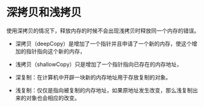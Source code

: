 # 深拷贝和浅拷贝

使用深拷贝的情况下，释放内存的时候不会出现浅拷贝时释放同一个内存的错误。

* 深拷贝（deepCopy）是增加了一个指针并且申请了一个新的内存，使这个增加的指针指向这个新的内存，

* 浅拷贝（shallowCopy）只是增加了一个指针指向已存在的内存地址，

* 深复制：在计算机中开辟一块新的内存地址用于存放复制的对象。

* 浅复制：仅仅是指向被复制的内存地址，如果原地址发生改变，那么浅复制出来的对象也会相应的改变。
